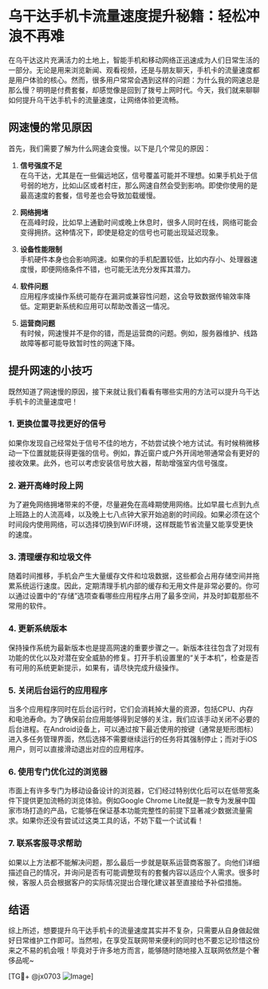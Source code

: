# 乌干达手机卡流量速度提升秘籍：轻松冲浪不再难

在乌干达这片充满活力的土地上，智能手机和移动网络正迅速成为人们日常生活的一部分。无论是用来浏览新闻、观看视频，还是与朋友聊天，手机卡的流量速度都是用户体验的核心。然而，很多用户常常会遇到这样的问题：为什么我的网速总是那么慢？明明是付费套餐，却感觉像是回到了拨号上网时代。今天，我们就来聊聊如何提升乌干达手机卡的流量速度，让网络体验更流畅。

## 网速慢的常见原因

首先，我们需要了解为什么网速会变慢。以下是几个常见的原因：

1. **信号强度不足**  
   在乌干达，尤其是在一些偏远地区，信号覆盖可能并不理想。如果手机处于信号弱的地方，比如山区或者村庄，那么网速自然会受到影响。即使你使用的是最高速度的套餐，信号差也会导致加载缓慢。

2. **网络拥堵**  
   在高峰时段，比如早上通勤时间或晚上休息时，很多人同时在线，网络可能会变得拥挤。这种情况下，即使是稳定的信号也可能出现延迟现象。

3. **设备性能限制**  
   手机硬件本身也会影响网速。如果你的手机配置较低，比如内存小、处理器速度慢，即便网络条件不错，也可能无法充分发挥其潜力。

4. **软件问题**  
   应用程序或操作系统可能存在漏洞或兼容性问题，这会导致数据传输效率降低。定期更新系统和应用可以帮助改善这一情况。

5. **运营商问题**  
   有时候，网速慢并不是你的错，而是运营商的问题。例如，服务器维护、线路故障等都可能导致暂时性的网速下降。

## 提升网速的小技巧

既然知道了网速慢的原因，接下来就让我们看看有哪些实用的方法可以提升乌干达手机卡的流量速度吧！

### 1. 更换位置寻找更好的信号

如果你发现自己经常处于信号不佳的地方，不妨尝试换个地方试试。有时候稍微移动一下位置就能获得更强的信号。例如，靠近窗户或户外开阔地带通常会有更好的接收效果。此外，也可以考虑安装信号放大器，帮助增强室内信号强度。

### 2. 避开高峰时段上网

为了避免网络拥堵带来的不便，尽量避免在高峰期使用网络。比如早晨七点到九点上班路上的人流高峰，以及晚上七八点钟大家开始追剧的时间段。如果必须在这个时间段内使用网络，可以选择切换到WiFi环境，这样既能节省流量又能享受更快的速度。

### 3. 清理缓存和垃圾文件

随着时间推移，手机会产生大量缓存文件和垃圾数据，这些都会占用存储空间并拖累系统运行速度。因此，定期清理手机内部的缓存和无用文件是非常必要的。你可以通过设置中的“存储”选项查看哪些应用程序占用了最多空间，并及时卸载那些不常用的软件。

### 4. 更新系统版本

保持操作系统为最新版本也是提高网速的重要步骤之一。新版本往往包含了对现有功能的优化以及对潜在安全威胁的修复。打开手机设置里的“关于本机”，检查是否有可用的系统更新提示，如果有，请尽快完成升级操作。

### 5. 关闭后台运行的应用程序

当多个应用程序同时在后台运行时，它们会消耗掉大量的资源，包括CPU、内存和电池寿命。为了确保前台应用能够得到足够的关注，我们应该手动关闭不必要的后台进程。在Android设备上，可以通过按下最近使用的按键（通常是矩形图标）进入多任务管理界面，然后选择不需要继续运行的任务将其强制停止；而对于iOS用户，则可以直接滑动退出对应的应用程序。

### 6. 使用专门优化过的浏览器

市面上有许多专门为移动设备设计的浏览器，它们经过特别优化后可以在低带宽条件下提供更加流畅的浏览体验。例如Google Chrome Lite就是一款专为发展中国家市场打造的产品，它能够在保证基本功能完整性的前提下显著减少数据流量需求。如果你还没有尝试过这类工具的话，不妨下载一个试试看！

### 7. 联系客服寻求帮助

如果以上方法都不能解决问题，那么最后一步就是联系运营商客服了。向他们详细描述自己的情况，并询问是否有可能调整现有的套餐内容以适应个人需求。很多时候，客服人员会根据客户的实际情况提出合理化建议甚至直接给予补偿措施。

## 结语

综上所述，想要提升乌干达手机卡的流量速度其实并不复杂，只需要从自身做起做好日常维护工作即可。当然啦，在享受互联网带来便利的同时也不要忘记珍惜这份来之不易的机会哦！毕竟对于许多地方而言，能够随时随地接入互联网依然是个奢侈品呢~

[TG💪+ @jx0703 ![Image](https://github.com/user-attachments/assets/dbca1d08-cadb-493c-b0ec-ad6f7a83f270)]